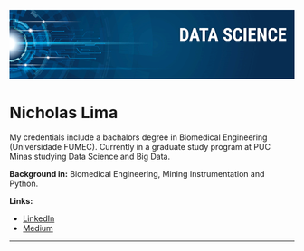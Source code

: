 <p align="center">
  <img src="banner.png" >
</p>

# Nicholas Lima


My credentials include a bachalors degree in Biomedical Engineering (Universidade FUMEC).
Currently in a graduate study program at PUC Minas studying Data Science and Big Data.

**Background in:** Biomedical Engineering, Mining Instrumentation and Python.

**Links:**
* [LinkedIn](https://www.linkedin.com/in/nicholima)
* [Medium](https://www.medium.com/@nicho.lima)





---
